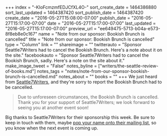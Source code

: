 +++
index = "-KIoFcmzmfEDJCfXL4O-"
sort_create_date = 1464386880
sort_last_updated = 1464387420
sort_publish_date = 1464387420
create_date = "2016-05-27T15:08:00-07:00"
publish_date = "2016-05-27T15:17:00-07:00"
date = "2016-05-27T15:17:00-07:00"
last_updated = "2016-05-27T15:17:00-07:00"
preview_url = "ee649475-5713-b04a-e573-8f8eb8e0c167"
name = "Note from our sponsor: Bookish Brunch is cancelled"
title = "Note from our sponsor: Bookish Brunch is cancelled"
type = "Column"
link = ""
shareimage = ""
twitterauto = "Sponsor Seattle7Writers had to cancel the Bookish Brunch. Here's a note about it on the site."
facebookauto = "Sponsor Seattle7Writers had to cancel the Bookish Brunch, sadly. Here's a note on the site about it."
make_image_tweet = "False"
notes_byline = ["writers/the-seattle-review-of-books.md"]
notes_tags = "notes/note-from-our-sponsor-bookish-brunch-is-cancelled.md"
notes_about = ""
books = ""
+++
We just heard from [Seattle7Writers](http://www.seattle7writers.org), and they're sorry to report the Bookish Brunch had to be cancelled. 

<blockquote class="noline">Due to unforeseen circumstances, the Bookish Brunch is cancelled. Thank you for your support of Seattle7Writers; we look forward to seeing you at another event soon!</blockquote>

Big thanks to Seattle7Writers for their sponsorship this week. Be sure to keep in touch with them, maybe [pop your name onto their mailing list](http://www.seattle7writers.org/contact.html), so you know when the next event is coming up. 